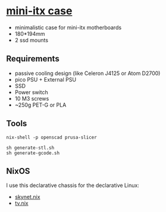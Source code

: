 # [mini-itx case](https://github.com/ksevelyar/mini-itx-case/blob/main/build/case.stl)

* minimalistic case for mini-itx motherboards 
* 180*194mm
* 2 ssd mounts

## Requirements

* passive cooling design (like Celeron J4125 or Atom D2700)
* pico PSU + External PSU
* SSD
* Power switch
* 10 M3 screws
* ~250g PET-G or PLA

## Tools

```
nix-shell -p openscad prusa-slicer

sh generate-stl.sh
sh generate-gcode.sh
```

## NixOS

I use this declarative chassis for the declarative Linux:

* [skynet.nix](https://github.com/ksevelyar/idempotent-desktop/blob/main/hosts/skynet.nix)
* [tv.nix](https://github.com/ksevelyar/idempotent-desktop/blob/main/hosts/tv.nix)
